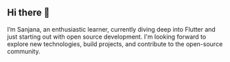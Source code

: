 ## Hi there 👋

I’m Sanjana, an enthusiastic learner, currently diving deep into Flutter and just starting out with open source development. I'm looking forward to explore new technologies, build projects, and contribute to the open-source community.



<!--
**sanarawal7/sanarawal7** is a ✨ _special_ ✨ repository because its `README.md` (this file) appears on your GitHub profile.

Here are some ideas to get you started:

- 🔭 I’m currently working on ...
- 🌱 I’m currently learning ...
- 👯 I’m looking to collaborate on ...
- 🤔 I’m looking for help with ...
- 💬 Ask me about ...
- 📫 How to reach me: ...
- 😄 Pronouns: ...
- ⚡ Fun fact: ...
-->
